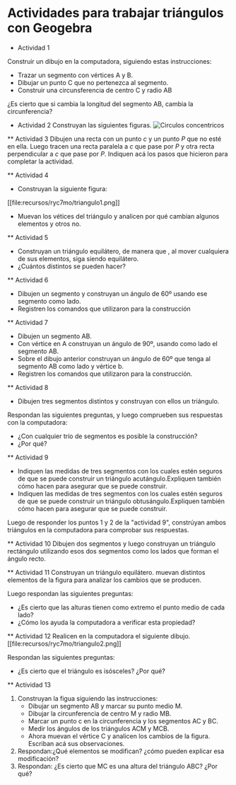 # Actividades para trabajar triángulos con Geogebra
* Actividad 1

Construir un dibujo en la computadora, siguiendo estas instrucciones:

- Trazar un segmento con vértices A y B.
- Dibujar un punto C que no pertenezca al segmento.
- Construir una circunsferencia de centro C y radio AB

¿Es cierto que si cambia la longitud del segmento AB, cambia la circunferencia? 


* Actividad 2
Construyan las siguientes figuras. 
![](http://farm8.staticflickr.com/7435/8723482246_affc3802b8.jpg "Circulos concentricos")

** Actividad 3
Dibujen una recta con un punto *c* y un punto *P* que no esté en ella.
Luego tracen una recta paralela a *c* que pase por *P* y otra recta perpendicular a *c* que pase por *P*.
Indiquen acá los pasos que hicieron para completar la actividad.


** Actividad 4
- Construyan la siguiente figura:

[[file:recursos/ryc7mo/triangulo1.png]]

- Muevan los vétices del triángulo y analicen por qué cambian algunos elementos y otros no.


** Actividad 5
- Construyan un triángulo equilátero, de manera que , al mover cualquiera de sus elementos, siga siendo equilátero.
- ¿Cuántos distintos se pueden hacer? 


** Actividad 6
- Dibujen un segmento y construyan un ángulo de 60º usando ese segmento como lado.
- Registren los comandos que utilizaron para la construcción


** Actividad 7

- Dibujen un segmento AB.
- Con vértice en A construyan un ángulo de 90º, usando como lado el segmento AB.
- Sobre el dibujo anterior construyan un ángulo de 60º que tenga al segmento AB como lado y vértice b.
- Registren los comandos que utilizaron para la construcción.


** Actividad 8

- Dibujen tres segmentos distintos y construyan con ellos un triángulo.

Respondan las siguientes preguntas, y luego comprueben sus respuestas con la computadora:

- ¿Con cualquier trío de segmentos es posible la construcción?
- ¿Por qué?

** Actividad 9

- Indiquen las medidas de tres segmentos con los cuales estén seguros de que se puede construir un triángulo acutángulo.Expliquen también cómo hacen para asegurar que se puede construir.
- Indiquen las medidas de tres segmentos con los cuales estén seguros de que se puede construir un triángulo obtusángulo.Expliquen también cómo hacen para asegurar que se puede construir.

Luego de responder los puntos 1 y 2 de la "actividad 9", constrúyan ambos triángulos en la computadora para comprobar sus respuestas. 

** Actividad 10
Dibujen dos segmentos y luego construyan un triángulo rectángulo  utilizando esos dos segmentos como los lados que forman el ángulo recto. 

** Actividad 11
Construyan un triángulo equilátero. muevan distintos elementos de la figura para analizar los cambios que se producen.

Luego respondan las siguientes preguntas:

- ¿Es cierto que las alturas tienen como extremo el punto medio de cada lado?
- ¿Cómo los ayuda la computadora a verificar esta propiedad?


** Actividad 12
Realicen en la computadora el siguiente dibujo. 
[[file:recursos/ryc7mo/triangulo2.png]]

 Respondan las siguientes preguntas:

- ¿Es cierto que el triángulo es isósceles? ¿Por qué?

** Actividad 13
1. Construyan la figua siguiendo las  instrucciones:
   - Dibujar un segmento AB y marcar su punto medio M.
   - Dibujar la circunferencia de centro M y radio MB.
   - Marcar un punto c en la  circunferencia y los segmentos AC y BC.
   - Medir los ángulos de los triángulos ACM y MCB.
   - Ahora muevan el vértice C y analicen los cambios de la figura. Escriban acá sus observaciones.
2. Respondan:¿Qué elementos se modifican? ¿cómo pueden explicar esa modificación?
3. Respondan: ¿Es cierto que MC es una altura del triángulo ABC? ¿Por qué?

